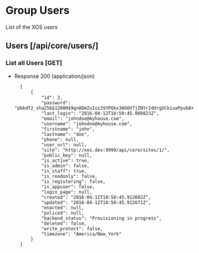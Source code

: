 # Group Users

List of the XOS users

## Users [/api/core/users/]

### List all Users [GET]

+ Response 200 (application/json)

        [
            {
                "id": 2,
                "password": "pbkdf2_sha256$12000$9gn8DmZuIoz2$YPQkx3AOOV7jZNYr2ddrgUCkiuaPpvb8+aJR7RwLZNA=",
                "last_login": "2016-04-12T18:50:45.880823Z",
                "email": "johndoe@myhouse.com",
                "username": "johndoe@myhouse.com",
                "firstname": "john",
                "lastname": "doe",
                "phone": null,
                "user_url": null,
                "site": "http://xos.dev:9999/api/core/sites/1/",
                "public_key": null,
                "is_active": true,
                "is_admin": false,
                "is_staff": true,
                "is_readonly": false,
                "is_registering": false,
                "is_appuser": false,
                "login_page": null,
                "created": "2016-04-12T18:50:45.912602Z",
                "updated": "2016-04-12T18:50:45.912671Z",
                "enacted": null,
                "policed": null,
                "backend_status": "Provisioning in progress",
                "deleted": false,
                "write_protect": false,
                "timezone": "America/New_York"
            }
        ]
        